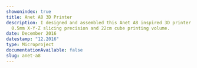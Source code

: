 ```yaml
---
showonindex: true
title: Anet A8 3D Printer
description: I designed and assembled this Anet A8 inspired 3D printer with a
  0.5mm X-Y-Z slicing precision and 22cm cube printing volume.
date: December 2016
datestamp: "12.2016"
type: Microproject
documentationAvailable: false
slug: anet-a8
---
```

